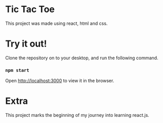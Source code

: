 # Tic Tac Toe

This project was made using react, html and css.

# Try it out!

Clone the repository on to your desktop, and run the following command.

### `npm start`

Open [http://localhost:3000](http://localhost:3000) to view it in the browser.

# Extra

This project marks the beginning of my journey into learning react.js.
